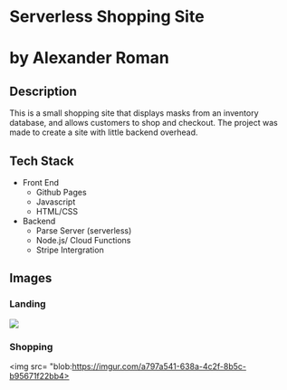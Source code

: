 # Serverless Shopping Site 
# by Alexander Roman

## Description

This is a small shopping site that displays masks from an inventory database, and allows customers to shop and checkout. The project was made to create a site with little backend overhead.

## Tech Stack
- Front End
  - Github Pages
  - Javascript
  - HTML/CSS
- Backend
  - Parse Server (serverless)
  - Node.js/ Cloud Functions
  - Stripe Intergration

## Images

### Landing
<img src= "https://i.imgur.com/ZSNKu9z.png" > 

### Shopping

<img src= "blob:https://imgur.com/a797a541-638a-4c2f-8b5c-b95671f22bb4>
